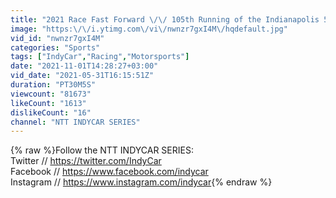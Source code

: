 ```yaml
---
title: "2021 Race Fast Forward \/\/ 105th Running of the Indianapolis 500"
image: "https:\/\/i.ytimg.com\/vi\/nwnzr7gxI4M\/hqdefault.jpg"
vid_id: "nwnzr7gxI4M"
categories: "Sports"
tags: ["IndyCar","Racing","Motorsports"]
date: "2021-11-01T14:28:27+03:00"
vid_date: "2021-05-31T16:15:51Z"
duration: "PT30M5S"
viewcount: "81673"
likeCount: "1613"
dislikeCount: "16"
channel: "NTT INDYCAR SERIES"
---
```

{% raw %}Follow the NTT INDYCAR SERIES:<br />Twitter // <a rel="nofollow" target="blank" href="https://twitter.com/IndyCar">https://twitter.com/IndyCar</a><br />Facebook // <a rel="nofollow" target="blank" href="https://www.facebook.com/indycar">https://www.facebook.com/indycar</a><br />Instagram // <a rel="nofollow" target="blank" href="https://www.instagram.com/indycar">https://www.instagram.com/indycar</a>{% endraw %}
